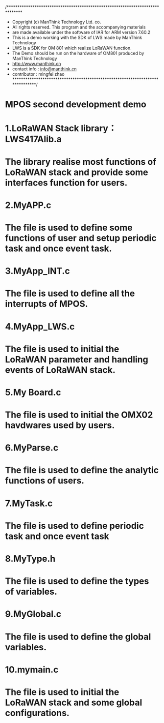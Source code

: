  /*******************************************************************************
 * Copyright (c) ManThink Technology Ltd. co.
 * All rights reserved. This program and the accompanying materials
 * are made available under the software of IAR for ARM version 7.60.2
 * This is a demo working with the SDK of LWS made by ManThink Technology
 * LWS is a SDK for OM 801 which realize LoRaWAN function.
 * The Demo should be run on the hardware of OM801 produced by ManThink Technology
 * http://www.manthink.cn 
 * contact info : info@manthink.cn
 * contributor  : mingfei zhao
 *******************************************************************************/
# MPOS second development demo
# 1.LoRaWAN Stack library： LWS417Alib.a
# The library realise most functions of LoRaWAN stack and provide some interfaces function for users.
# 2.MyAPP.c  
# The file is used to define some functions of user and setup periodic task and once event task.
# 3.MyApp_INT.c  
# The file is used to define all the interrupts of MPOS.
# 4.MyApp_LWS.c  
# The file is used to initial the LoRaWAN parameter and handling events of LoRaWAN stack.
# 5.My Board.c  
# The file is used to initial the OMX02 havdwares used by users.
# 6.MyParse.c  
# The file is used to define the analytic functions of users.
# 7.MyTask.c  
# The file is used to define periodic task and once event task
# 8.MyType.h  
# The file is used to define the types of variables.
# 9.MyGlobal.c 
# The file is used to define the global variables.
# 10.mymain.c 
# The file is used to initial the LoRaWAN stack and some global configurations.
